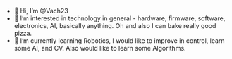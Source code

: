- 👋 Hi, I’m @Vach23
- 👀 I’m interested in technology in general - hardware, firmware, software, electronics, AI, basically anything. Oh and also I can bake really good pizza.
- 🌱 I’m currently learning Robotics, I would like to improve in control, learn some AI, and CV. Also would like to learn some Algorithms.

<!---
Vach23/Vach23 is a ✨ special ✨ repository because its `README.md` (this file) appears on your GitHub profile.
You can click the Preview link to take a look at your changes.
--->

